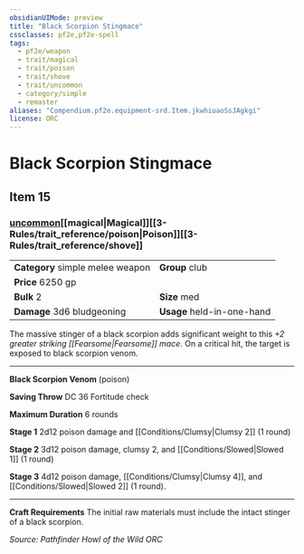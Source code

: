 ```yaml
---
obsidianUIMode: preview
title: "Black Scorpion Stingmace"
cssclasses: pf2e,pf2e-spell
tags:
  - pf2e/weapon
  - trait/magical
  - trait/poison
  - trait/shove
  - trait/uncommon
  - category/simple
  - remaster
aliases: "Compendium.pf2e.equipment-srd.Item.jkwhiuaoSsJAgkgi"
license: ORC
---
```

# Black Scorpion Stingmace
## Item 15
### [uncommon](uncommon.md "Uncommon Rarity Trait")[[magical|Magical]][[3-Rules/trait_reference/poison|Poison]][[3-Rules/trait_reference/shove]]

|  |  |
| -- | -- |
| **Category** simple melee weapon | **Group** club |
| **Price** 6250 gp |  |
| **Bulk** 2 | **Size** med |
| **Damage** 3d6 bludgeoning  | **Usage** held-in-one-hand |



The massive stinger of a black scorpion adds significant weight to this _+2 greater striking [[Fearsome|Fearsome]] mace_. On a critical hit, the target is exposed to black scorpion venom.

* * *

**Black Scorpion Venom** (poison)

**Saving Throw** DC 36 Fortitude check

**Maximum Duration** 6 rounds

**Stage 1** 2d12 poison damage and [[Conditions/Clumsy|Clumsy 2]] (1 round)

**Stage 2** 3d12 poison damage, clumsy 2, and [[Conditions/Slowed|Slowed 1]] (1 round)

**Stage 3** 4d12 poison damage, [[Conditions/Clumsy|Clumsy 4]], and [[Conditions/Slowed|Slowed 2]] (1 round).

* * *

**Craft Requirements** The initial raw materials must include the intact stinger of a black scorpion.

*Source: Pathfinder Howl of the Wild*
*ORC*